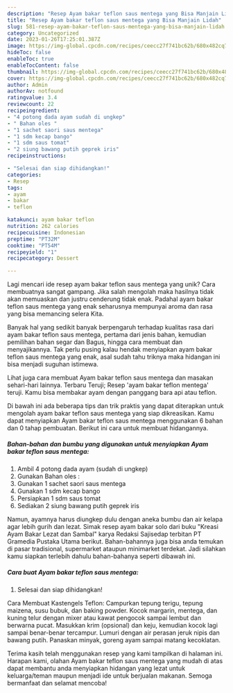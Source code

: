 ```yaml
---
description: "Resep Ayam bakar teflon saus mentega yang Bisa Manjain Lidah"
title: "Resep Ayam bakar teflon saus mentega yang Bisa Manjain Lidah"
slug: 581-resep-ayam-bakar-teflon-saus-mentega-yang-bisa-manjain-lidah
category: Uncategorized
date: 2023-01-26T17:25:01.387Z
image: https://img-global.cpcdn.com/recipes/ceecc27f741bc62b/680x482cq70/ayam-bakar-teflon-saus-mentega-foto-resep-utama.jpg
hideToc: false
enableToc: true
enableTocContent: false
thumbnail: https://img-global.cpcdn.com/recipes/ceecc27f741bc62b/680x482cq70/ayam-bakar-teflon-saus-mentega-foto-resep-utama.jpg
cover: https://img-global.cpcdn.com/recipes/ceecc27f741bc62b/680x482cq70/ayam-bakar-teflon-saus-mentega-foto-resep-utama.jpg
author: Admin
authorAv: notfound
ratingvalue: 3.4
reviewcount: 22
recipeingredient:
- "4 potong dada ayam sudah di ungkep"
- " Bahan oles "
- "1 sachet saori saus mentega"
- "1 sdm kecap bango"
- "1 sdm saus tomat"
- "2 siung bawang putih geprek iris"
recipeinstructions:

- "Selesai dan siap dihidangkan!"
categories:
- Resep
tags:
- ayam
- bakar
- teflon

katakunci: ayam bakar teflon 
nutrition: 262 calories
recipecuisine: Indonesian
preptime: "PT32M"
cooktime: "PT54M"
recipeyield: "1"
recipecategory: Dessert

---
```





Lagi mencari ide resep ayam bakar teflon saus mentega yang unik? Cara membuatnya sangat gampang. Jika salah mengolah maka hasilnya tidak akan memuaskan dan justru cenderung tidak enak. Padahal ayam bakar teflon saus mentega yang enak seharusnya mempunyai aroma dan rasa yang bisa memancing selera Kita.





Banyak hal yang sedikit banyak berpengaruh terhadap kualitas rasa dari ayam bakar teflon saus mentega, pertama dari jenis bahan, kemudian pemilihan bahan segar dan Bagus, hingga cara membuat dan menyajikannya. Tak perlu pusing kalau hendak menyiapkan ayam bakar teflon saus mentega yang enak,      asal sudah tahu triknya maka hidangan ini bisa menjadi suguhan istimewa.














Lihat juga cara membuat Ayam bakar teflon saus mentega dan masakan sehari-hari lainnya. Terbaru Teruji; Resep &#39;ayam bakar teflon mentega&#39; teruji. Kamu bisa membakar ayam dengan panggang bara api atau teflon.






Di bawah ini ada beberapa tips dan trik praktis yang dapat diterapkan untuk mengolah ayam bakar teflon saus mentega yang siap dikreasikan. Kamu dapat menyiapkan Ayam bakar teflon saus mentega menggunakan 6 bahan dan 0 tahap pembuatan. Berikut ini cara untuk membuat hidangannya.

<!--inarticleads1-->

##### Bahan-bahan dan bumbu yang digunakan untuk menyiapkan Ayam bakar teflon saus mentega:

1. Ambil 4 potong dada ayam (sudah di ungkep)
1. Gunakan  Bahan oles :
1. Gunakan 1 sachet saori saus mentega
1. Gunakan 1 sdm kecap bango
1. Persiapkan 1 sdm saus tomat
1. Sediakan 2 siung bawang putih geprek iris


Namun, ayamnya harus diungkep dulu dengan aneka bumbu dan air kelapa agar lebih gurih dan lezat. Simak resep ayam bakar solo dari buku &#34;Kreasi Ayam Bakar Lezat dan Sambal&#34; karya Redaksi Sajisedap terbitan PT Gramedia Pustaka Utama berikut. Bahan-bahannya juga bisa anda temukan di pasar tradisional, supermarket ataupun minimarket terdekat. Jadi silahkan kamu siapkan terlebih dahulu bahan-bahanya seperti dibawah ini. 

<!--inarticleads2-->

##### Cara buat Ayam bakar teflon saus mentega:


1. Selesai dan siap dihidangkan!

Cara Membuat Kastengels Teflon: Campurkan tepung terigu, tepung maizena, susu bubuk, dan baking powder. Kocok margarin, mentega, dan kuning telur dengan mixer atau kawat pengocok sampai lembut dan berwarna pucat. Masukkan krim (opsional) dan keju, kemudian kocok lagi sampai benar-benar tercampur. Lumuri dengan air perasan jeruk nipis dan bawang putih. Panaskan minyak, goreng ayam sampai matang kecoklatan. 

Terima kasih telah menggunakan resep yang kami tampilkan di halaman ini. Harapan kami, olahan Ayam bakar teflon saus mentega yang mudah di atas dapat membantu anda menyiapkan hidangan yang lezat untuk keluarga/teman maupun menjadi ide untuk berjualan makanan. Semoga bermanfaat dan selamat mencoba!

